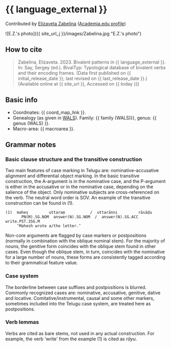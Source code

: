 # {{ language_external }}
Contributed by [Elizaveta Zabelina](https://iling.spb.ru/persons/zabelina-elizaveta-aleksandrovna) ([Academia.edu profile](https://iling-spb.academia.edu/ElizavetaZabelina))

![E.Z.'s photo]({{ site_url_j }}/images/Zabelina.jpg "E.Z.'s photo")

## How to cite
> Zabelina, Elizaveta. 2023. Bivalent patterns in {{ language_external }}. 
> In: Say, Sergey (ed.). BivalTyp: 
> Typological database of bivalent verbs and their encoding frames. 
> (Data first published on {{ initial_release_date }}; last revised on {{ last_release_date }}.) 
> (Available online at {{ site_url }}, Accessed on {{ today }})

## Basic info
- Coordinates: {{ coord_map_link }}.
- Genealogy (as given in [WALS](https://wals.info/)). Family: {{ family (WALS)}}, genus: {{ genus (WALS) }}.
- Macro-area: {{ macroarea }}. 

## Grammar notes

### Basic clause structure and the transitive construction

Two main features of case marking in Telugu are: nominative-accusative alignment and differential object marking. In the basic transitive construction, the A-argument is in the nominative case, and the P-argument is either in the accusative or in the nominative case, depending on the salience of the object. Only nominative subjects are cross-referenced on the verb. The neutral word order is SOV. An example of the transitive construction can be found in (1). 

```
(1)  maheṣ         uttaraṃ           /  uttarānni         rāsāḍu
	   PN(M).SG.NOM  answer(N).SG.NOM  /  answer(N).SG.ACC  write.PST.3SG.M
     ‘Mahesh wrote a/the letter.’

```

Non-core arguments are flagged by case markers or postpositions (normally in combination with the oblique nominal stem). For the majority of nouns, the genitive form coincides with the oblique stem found in other cases. Even though the oblique stem, in turn, coincides with the nominative for a large number of nouns, these forms are consistently tagged according to their grammatical feature value.

### Case system

The borderline between case suffixes and postpositions is blurred. Commonly recognized cases are: nominative, accusative, genitive, dative and locative. Comitative/instrumental, causal and some other markers, sometimes included into the Telugu case system, are treated here as postpositions. 

### Verb lemmas

Verbs are cited as bare stems, not used in any actual construction. For example, the verb 'write' from the example (1) is cited as *rāyu*.

